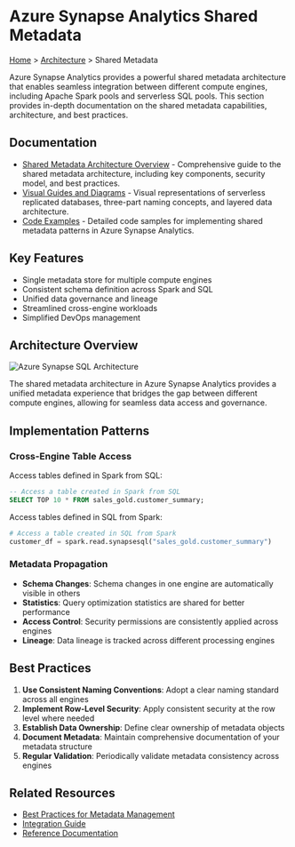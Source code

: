 # Azure Synapse Analytics Shared Metadata

[Home](../../../README.md) > [Architecture](../../README.md) > Shared Metadata

Azure Synapse Analytics provides a powerful shared metadata architecture that enables seamless integration between different compute engines, including Apache Spark pools and serverless SQL pools. This section provides in-depth documentation on the shared metadata capabilities, architecture, and best practices.

## Documentation

- [Shared Metadata Architecture Overview](./shared-metadata.md) - Comprehensive guide to the shared metadata architecture, including key components, security model, and best practices.
- [Visual Guides and Diagrams](./shared-metadata-visuals.md) - Visual representations of serverless replicated databases, three-part naming concepts, and layered data architecture.
- [Code Examples](./shared-metadata-examples.md) - Detailed code samples for implementing shared metadata patterns in Azure Synapse Analytics.

## Key Features

- Single metadata store for multiple compute engines
- Consistent schema definition across Spark and SQL
- Unified data governance and lineage
- Streamlined cross-engine workloads
- Simplified DevOps management

## Architecture Overview

![Azure Synapse SQL Architecture](https://learn.microsoft.com/en-us/azure/synapse-analytics/media/overview-architecture/sql-architecture.png)

The shared metadata architecture in Azure Synapse Analytics provides a unified metadata experience that bridges the gap between different compute engines, allowing for seamless data access and governance.

## Implementation Patterns

### Cross-Engine Table Access

Access tables defined in Spark from SQL:

```sql
-- Access a table created in Spark from SQL
SELECT TOP 10 * FROM sales_gold.customer_summary;
```

Access tables defined in SQL from Spark:

```python
# Access a table created in SQL from Spark
customer_df = spark.read.synapsesql("sales_gold.customer_summary")
```

### Metadata Propagation

- __Schema Changes__: Schema changes in one engine are automatically visible in others
- __Statistics__: Query optimization statistics are shared for better performance
- __Access Control__: Security permissions are consistently applied across engines
- __Lineage__: Data lineage is tracked across different processing engines

## Best Practices

1. __Use Consistent Naming Conventions__: Adopt a clear naming standard across all engines
2. __Implement Row-Level Security__: Apply consistent security at the row level where needed
3. __Establish Data Ownership__: Define clear ownership of metadata objects
4. __Document Metadata__: Maintain comprehensive documentation of your metadata structure
5. __Regular Validation__: Periodically validate metadata consistency across engines

## Related Resources

- [Best Practices for Metadata Management](../../best-practices/data-governance.md#metadata-management)
- [Integration Guide](../../code-examples/integration-guide.md)
- [Reference Documentation](../../reference/#metadata)
